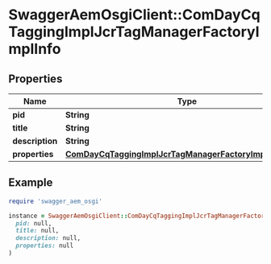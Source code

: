# SwaggerAemOsgiClient::ComDayCqTaggingImplJcrTagManagerFactoryImplInfo

## Properties

| Name | Type | Description | Notes |
| ---- | ---- | ----------- | ----- |
| **pid** | **String** |  | [optional] |
| **title** | **String** |  | [optional] |
| **description** | **String** |  | [optional] |
| **properties** | [**ComDayCqTaggingImplJcrTagManagerFactoryImplProperties**](ComDayCqTaggingImplJcrTagManagerFactoryImplProperties.md) |  | [optional] |

## Example

```ruby
require 'swagger_aem_osgi'

instance = SwaggerAemOsgiClient::ComDayCqTaggingImplJcrTagManagerFactoryImplInfo.new(
  pid: null,
  title: null,
  description: null,
  properties: null
)
```

